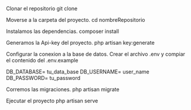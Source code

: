 Clonar el repositorio
git clone

Moverse a la carpeta del proyecto.
cd nombreRepositorio

Instalamos las dependencias.
composer install

Generamos la Api-key del proyecto.
php artisan key:generate

Configurar la conexion a la base de datos.
Crear el archivo .env y compiar el contenido del .env.example

DB_DATABASE= tu_data_base DB_USERNAME= user_name DB_PASSWORD= tu_password

Corremos las migraciones.
php artisan migrate

Ejecutar el proyecto
php artisan serve
